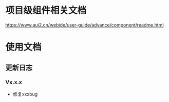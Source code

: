 # 项目级组件相关文档

https://www.aui2.cn/webide/user-guide/advance/component/readme.html

# 使用文档
<!--使用文档 Start-->

<!--使用文档 Start-->



## 更新日志
<!--更新日志 Start-->
### Vx.x.x

* 修复xxxbug

<!--更新日志 End-->


